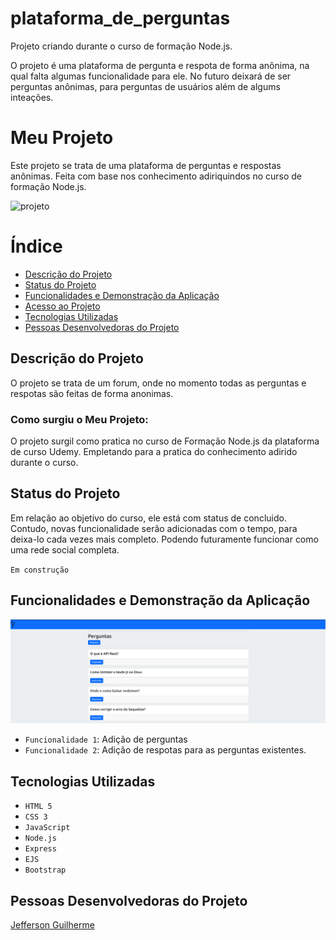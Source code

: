 # plataforma_de_perguntas

Projeto criando durante o curso de formação Node.js.

O projeto é uma plataforma de pergunta e respota de forma anônima, na qual falta algumas funcionalidade para ele. No futuro deixará de ser perguntas anônimas, 
para perguntas de usuários além de algums inteações.

# Meu Projeto

Este projeto se trata de uma plataforma de perguntas e respostas anônimas. Feita com base nos conhecimento adiriquindos no curso de formação Node.js.

![projeto](https://user-images.githubusercontent.com/131220482/235494139-1d4675a9-cca5-4a3a-a926-a2f857d1f434.png)

# Índice

* [Descrição do Projeto](#descrição-do-projeto)
* [Status do Projeto](#status-do-projeto)
* [Funcionalidades e Demonstração da Aplicação](#funcionalidades-e-demonstração-da-aplicação)
* [Acesso ao Projeto](#acesso-ao-projeto)
* [Tecnologias Utilizadas](#tecnologias-utilizadas)
* [Pessoas Desenvolvedoras do Projeto](#pessoas-desenvolvedoras-do-projeto)

## Descrição do Projeto
O projeto se trata de um forum, onde no momento todas as perguntas e respotas são feitas de forma anonimas.

### Como surgiu o Meu Projeto:

O projeto surgil como pratica no curso de Formação Node.js da plataforma de curso Udemy. Empletando para a pratica do conhecimento adirido durante o curso.


## Status do Projeto 

Em relação ao objetivo do curso, ele está com status de concluido. Contudo, novas funcionalidade serão adicionadas com o tempo, para deixa-lo cada vezes
mais completo. Podendo futuramente funcionar como uma rede social completa. 

``Em construção``

## Funcionalidades e Demonstração da Aplicação

![SPA](https://raw.githubusercontent.com/jeffersonguilherme/plataforma_de_perguntas/main/Captura%20de%20tela%20de%202023-09-24%2019-37-14.png)

- `Funcionalidade 1`: Adição de perguntas
- `Funcionalidade 2`: Adição de respotas para as perguntas existentes. 



## Tecnologias Utilizadas

- ``HTML 5``
- ``CSS 3``
- ``JavaScript``
- ``Node.js``
- ``Express``
- ``EJS``
- ``Bootstrap``

## Pessoas Desenvolvedoras do Projeto

[Jefferson Guilherme]([https://github.com/TerezaOliveira90](https://github.com/jeffersonguilherme)https://github.com/jeffersonguilherme)
